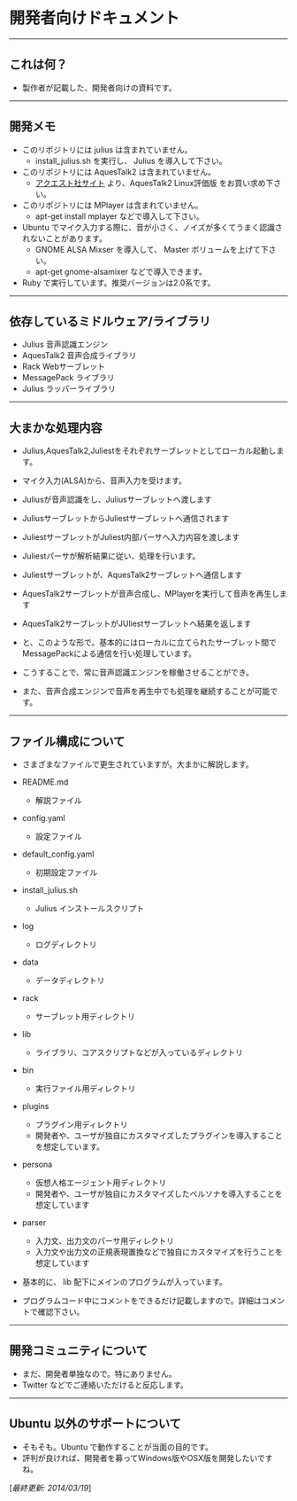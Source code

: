 # 開発者向けドキュメント
---

## これは何？
* 製作者が記載した、開発者向けの資料です。

---
## 開発メモ
* このリポジトリには julius は含まれていません。
    * install_julius.sh を実行し、 Julius を導入して下さい。
* このリポジトリには AquesTalk2 は含まれていません。
    * [アクエスト社サイト](http://www.a-quest.com/products/aquestalk.html) より、AquesTalk2 Linux評価版 をお買い求め下さい。
* このリポジトリには MPlayer は含まれていません。
    * apt-get install mplayer などで導入して下さい。
* Ubuntu でマイク入力する際に、音が小さく、ノイズが多くてうまく認識されないことがあります。
    * GNOME ALSA Mixser を導入して、 Master ボリュームを上げて下さい。
    * apt-get gnome-alsamixer などで導入できます。
* Ruby で実行しています。推奨バージョンは2.0系です。

---
## 依存しているミドルウェア/ライブラリ
* Julius 音声認識エンジン
* AquesTalk2 音声合成ライブラリ
* Rack Webサーブレット
* MessagePack ライブラリ
* Julius ラッパーライブラリ

---
## 大まかな処理内容
* Julius,AquesTalk2,Juliestをそれぞれサーブレットとしてローカル起動します。
* マイク入力(ALSA)から、音声入力を受けます。
* Juliusが音声認識をし、Juliusサーブレットへ渡します
* JuliusサーブレットからJuliestサーブレットへ通信されます
* JuliestサーブレットがJuliest内部パーサへ入力内容を渡します
* Juliestパーサが解析結果に従い、処理を行います。
* Juliestサーブレットが、AquesTalk2サーブレットへ通信します
* AquesTalk2サーブレットが音声合成し、MPlayerを実行して音声を再生します
* AquesTalk2サーブレットがJUliestサーブレットへ結果を返します


* と、このような形で。基本的にはローカルに立てられたサーブレット間でMessagePackによる通信を行い処理しています。
* こうすることで、常に音声認識エンジンを稼働させることができ。
* また、音声合成エンジンで音声を再生中でも処理を継続することが可能です。

---
## ファイル構成について
* さまざまなファイルで更生されていますが。大まかに解説します。


* README.md
    * 解説ファイル
* config.yaml
    * 設定ファイル
* default_config.yaml
    * 初期設定ファイル
* install_julius.sh
    * Julius インストールスクリプト
* log
    * ログディレクトリ
* data
    * データディレクトリ
* rack
    * サーブレット用ディレクトリ
* lib
    * ライブラリ、コアスクリプトなどが入っているディレクトリ
* bin
    * 実行ファイル用ディレクトリ
* plugins
    * プラグイン用ディレクトリ
    * 開発者や、ユーザが独自にカスタマイズしたプラグインを導入することを想定しています。
* persona
    * 仮想人格エージェント用ディレクトリ
    * 開発者や、ユーザが独自にカスタマイズしたペルソナを導入することを想定しています
* parser
    * 入力文、出力文のパーサ用ディレクトリ
    * 入力文や出力文の正規表現置換などで独自にカスタマイズを行うことを想定しています


* 基本的に、 lib 配下にメインのプログラムが入っています。
* プログラムコード中にコメントをできるだけ記載しますので。詳細はコメントで確認下さい。

---
## 開発コミュニティについて
* まだ、開発者単独なので。特にありません。
* Twitter などでご連絡いただけると反応します。

---
## Ubuntu 以外のサポートについて
* そもそも。Ubuntu で動作することが当面の目的です。
* 評判が良ければ、開発者を募ってWindows版やOSX版を開発したいですね。


[*最終更新: 2014/03/19*]
